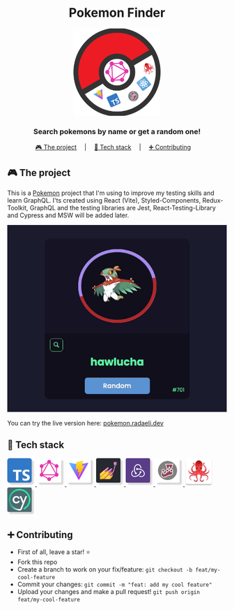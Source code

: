 <div align="center">

# Pokemon Finder

<img width="200" height="200" src="/assets/images/logo.png" alt="Project Logo"/>

### Search pokemons by name or get a random one!

[🎮 The project](#-the-project) &emsp;|&emsp;
[🧰 Tech stack](#-tech-stack) &emsp;|&emsp;
[➕ Contributing](#-contributing) &emsp;

</div>

## 🎮 The project

This is a [Pokemon](https://www.pokemon.com/) project that I'm using to improve my testing skills and learn GraphQL. I'ts created using React (Vite), Styled-Components, Redux-Toolkit, GraphQL and the testing libraries are Jest, React-Testing-Library and Cypress and MSW will be added later.

![Project main demo image](/assets/images/main-demo-image.gif)

You can try the live version here: [pokemon.radaeli.dev](https://pokemon.radaeli.dev)

## 🧰 Tech stack

<a href="https://www.typescriptlang.org/">
  <img width="64" height="64" src="/assets/icons/ts.png" alt="Typescript Logo"/>
</a>
<a href="https://graphql.org/">
  <img width="64" height="64" src="/assets/icons/grapql.png" alt="GraphQL logo"/>
</a>
<a href="https://vitejs.dev/">
  <img width="64" height="64" src="/assets/icons/vite.png" alt="Vite logo"/>
</a>
<a href="https://styled-components.com/">
  <img width="64" height="64" src="/assets/icons/styled.png" alt="Styled Components logo"/>
</a>
<a href="https://redux.js.org/">
  <img width="64" height="64" src="/assets/icons/redux.png" alt="Recoil logo"/>
</a>
<a href="https://jestjs.io/">
  <img width="64" height="64" src="/assets/icons/jest.png" alt="Jest logo"/>
</a>
<a href="https://testing-library.com/docs/react-testing-library/intro/">
  <img width="64" height="64" src="/assets/icons/testing-library.png" alt="Testing library logo"/>
</a>

<a href="https://www.cypress.io/">
  <img width="64" height="64" src="/assets/icons/cypress.png" alt="Cypress logo"/>
</a>

<br>

## ➕ Contributing

- First of all, leave a star! ⭐️
- Fork this repo
- Create a branch to work on your fix/feature: `git checkout -b feat/my-cool-feature`
- Commit your changes: `git commit -m "feat: add my cool feature"`
- Upload your changes and make a pull request! `git push origin feat/my-cool-feature`
